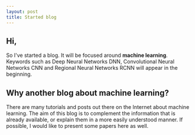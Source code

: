 ```yaml
---
layout: post
title: Started blog
---
```


## Hi,
So I've started a blog. It will be focused around **machine learning**. Keywords such as Deep Neural Networks DNN, Convolutional Neural Networks CNN and Regional Neural Networks RCNN will appear in the beginning.

## Why another blog about machine learning?
There are many tutorials and posts out there on the Internet about machine learning. The aim of this blog is to complement the information that is already available, or explain them in a more easily understood manner. If possible, I would like to present some papers here as well.

